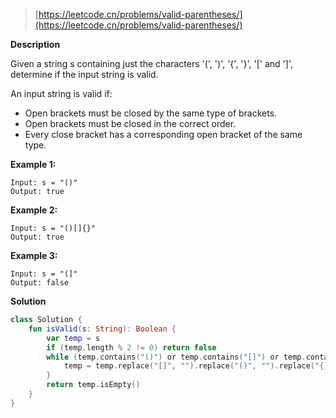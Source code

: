 > [https://leetcode.cn/problems/valid-parentheses/](https://leetcode.cn/problems/valid-parentheses/)

**Description**

Given a string s containing just the characters '(', ')', '{', '}', '[' and ']', determine if the input string is valid.

An input string is valid if:

- Open brackets must be closed by the same type of brackets.
- Open brackets must be closed in the correct order.
- Every close bracket has a corresponding open bracket of the same type.

**Example 1:**
```text
Input: s = "()"
Output: true
```
**Example 2:**
```text
Input: s = "()[]{}"
Output: true
```
**Example 3:**
```text
Input: s = "(]"
Output: false
```

**Solution**
```kotlin
class Solution {
    fun isValid(s: String): Boolean {
        var temp = s
        if (temp.length % 2 != 0) return false
        while (temp.contains("()") or temp.contains("[]") or temp.contains("{}")) {
            temp = temp.replace("[]", "").replace("()", "").replace("{}", "")
        }
        return temp.isEmpty()
    }
}
```